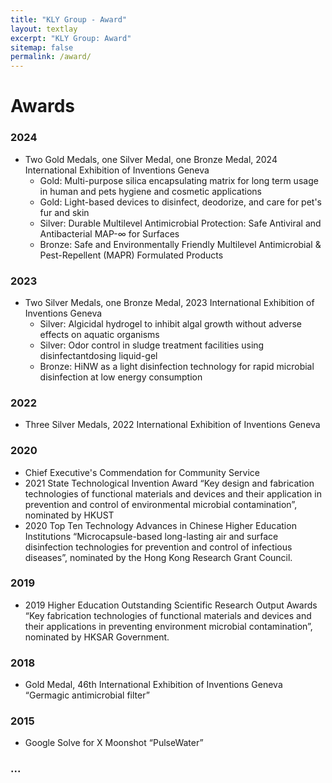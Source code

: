```yaml
---
title: "KLY Group - Award"
layout: textlay
excerpt: "KLY Group: Award"
sitemap: false
permalink: /award/
---
```


# Awards

### 2024
- Two Gold Medals, one Silver Medal, one Bronze Medal, 2024 International Exhibition of Inventions Geneva  
    - Gold: Multi-purpose silica encapsulating matrix for long term usage in human and pets hygiene and cosmetic applications
    - Gold: Light-based devices to disinfect, deodorize, and care for pet's fur and skin
    - Silver: Durable Multilevel Antimicrobial Protection: Safe Antiviral and Antibacterial MAP-∞ for Surfaces
    - Bronze: Safe and Environmentally Friendly Multilevel Antimicrobial & Pest-Repellent (MAPR) Formulated Products

### 2023
- Two Silver Medals, one Bronze Medal, 2023 International Exhibition of Inventions Geneva
    - Silver: Algicidal hydrogel to inhibit algal growth without adverse effects on aquatic organisms
    - Silver: Odor control in sludge treatment facilities using disinfectantdosing liquid-gel
    - Bronze: HiNW as a light disinfection technology for rapid microbial disinfection at low energy consumption

### 2022
- Three Silver Medals, 2022 International Exhibition of Inventions Geneva

### 2020
- Chief Executive's Commendation for Community Service  
- 2021 State Technological Invention Award “Key design and fabrication technologies of functional materials and devices and their application in prevention and control of environmental microbial contamination”, nominated by HKUST  
- 2020 Top Ten Technology Advances in Chinese Higher Education Institutions “Microcapsule-based long-lasting air and surface disinfection technologies for prevention and control of infectious diseases”, nominated by the Hong Kong Research Grant Council.

### 2019
- 2019 Higher Education Outstanding Scientific Research Output Awards “Key fabrication technologies of functional materials and devices and their applications in preventing environment microbial contamination”, nominated by HKSAR Government.

### 2018
- Gold Medal, 46th International Exhibition of Inventions Geneva “Germagic antimicrobial filter”

### 2015
- Google Solve for X Moonshot “PulseWater”

### ...

<!-- ### R
![image](/images/inst/.jpg){:class="img-responsive" width="75%"} -->

